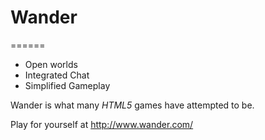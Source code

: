 # Wander
======

- Open worlds
- Integrated Chat
- Simplified Gameplay

Wander is what many *HTML5* games have attempted to be. 

Play for yourself at http://www.wander.com/


